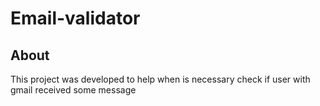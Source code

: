 # Email-validator

<h2>About</h2>

This project was developed to help when is necessary check if user with gmail received some message

